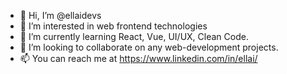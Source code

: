 - 👋 Hi, I’m @ellaidevs
- 👀 I’m interested in web frontend technologies
- 🌱 I’m currently learning React, Vue, UI/UX, Clean Code. 
- 💞️ I’m looking to collaborate on any web-development projects.
- 📫 You can reach me at https://www.linkedin.com/in/ellai/

<!---
ellaidevs/ellaidevs is a ✨ special ✨ repository because its `README.md` (this file) appears on your GitHub profile.
You can click the Preview link to take a look at your changes.
--->
